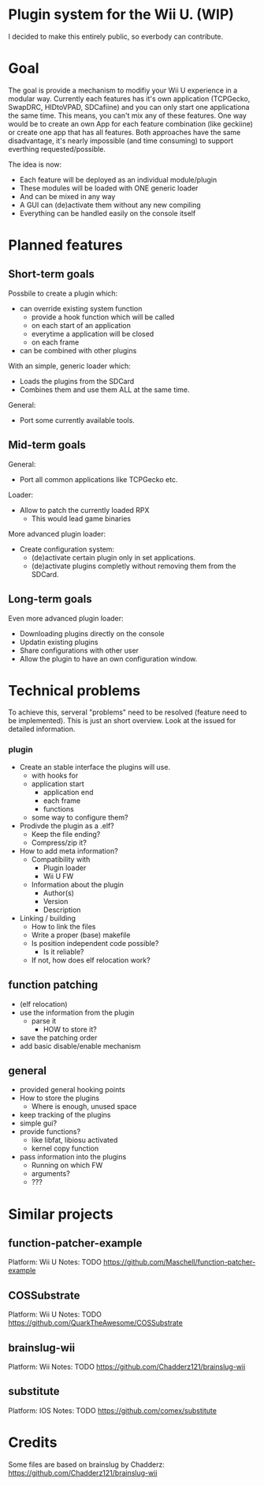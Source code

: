 # Plugin system for the Wii U. (WIP)

I decided to make this entirely public, so everbody can contribute.

# Goal

The goal is provide a mechanism to modifiy your Wii U experience in a modular way.
Currently each features has it's own application (TCPGecko, SwapDRC, HIDtoVPAD, SDCafiine) and you can only start one applicationa the same time.
This means, you can't mix any of these features. One way would be to create an own App for each feature combination (like geckiine) or create one app that has all features.
Both approaches have the same disadvantage, it's nearly impossible (and time consuming) to support everthing requested/possible.

The idea is now:
- Each feature will be deployed as an individual module/plugin
- These modules will be loaded with ONE generic loader
- And can be mixed in any way
- A GUI can (de)activate them without any new compiling
- Everything can be handled easily on the console itself
	
# Planned features

## Short-term goals
Possbile to create a plugin which:
* can override existing system function
  * provide a hook function which will be called
  * on each start of an application
  * everytime a application will be closed
  * on each frame
* can be combined with other plugins

With an simple, generic loader which:
* Loads the plugins from the SDCard
* Combines them and use them ALL at the same time.	

General:
* Port some currently available tools.
	
## Mid-term goals
General:
- Port all common applications like TCPGecko etc.

Loader:
- Allow to patch the currently loaded RPX
  - This would lead game binaries
	
More advanced plugin loader:
- Create configuration system:
  - (de)activate certain plugin only in set applications.
  - (de)activate plugins completly without removing them from the SDCard.
		
## Long-term goals
Even more advanced plugin loader:
- Downloading plugins directly on the console
- Updatin existing plugins
- Share configurations with other user
- Allow the plugin to have an own configuration window.


# Technical problems

To achieve this, serveral "problems" need to be resolved (feature need to be implemented).
This is just an short overview. Look at the issued for detailed information.
	
### plugin	
- Create an stable interface the plugins will use.
  - with hooks for
  - application start
    - application end
    - each frame
    - functions
  - some way to configure them?		
- Prodivde the plugin as a .elf?
  - Keep the file ending?
  - Compress/zip it?
- How to add meta information?
  - Compatibility with
    - Plugin loader
    - Wii U FW
  - Information about the plugin
    - Author(s)
    - Version
    - Description
- Linking / building
  - How to link the files
  - Write a proper (base) makefile
  - Is position independent code possible?
    - Is it reliable?
  - If not, how does elf relocation work?

## function patching
- (elf relocation)
- use the information from the plugin
  - parse it
    - HOW to store it?
- save the patching order
- add basic disable/enable mechanism
	
## general
- provided general hooking points
- How to store the plugins
  - Where is enough, unused space
- keep tracking of the plugins
- simple gui?
- provide functions?
  - like libfat, libiosu activated
  - kernel copy function
- pass information into the plugins
  - Running on which FW
  - arguments?
  - ???
	

# Similar projects

## function-patcher-example
Platform: Wii U
Notes: TODO
https://github.com/Maschell/function-patcher-example

## COSSubstrate
Platform: Wii U
Notes: TODO
https://github.com/QuarkTheAwesome/COSSubstrate

## brainslug-wii
Platform: Wii
Notes: TODO
https://github.com/Chadderz121/brainslug-wii

## substitute
Platform: IOS
Notes: TODO
https://github.com/comex/substitute

# Credits
Some files are based on brainslug by Chadderz:
https://github.com/Chadderz121/brainslug-wii
